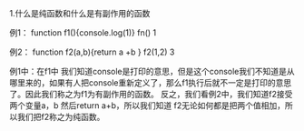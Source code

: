 1.什么是纯函数和什么是有副作用的函数

例1：
function f1(){console.log(1)}
fn()
1

例2：
function f2(a,b){return a +b }
f2(1,2)
3

例1中：在f1中 我们知道console是打印的意思，但是这个console我们不知道是从哪里来的，如果有人把console重新定义了，那么f1执行后就不一定是打印的意思了。因此我们称之为f1为有副作用的函数。
反之，我们看例2中，我们知道f2接受两个变量a，b 然后return a+b，所以我们知道  f2无论如何都是把两个值相加，所以我们把f2称之为纯函数。




